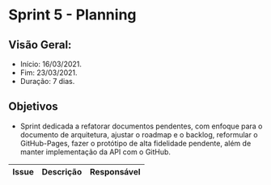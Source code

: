 # Sprint 5 - Planning

## Visão Geral:
* Início: 16/03/2021.
* Fim: 23/03/2021.
* Duração: 7 dias.

## Objetivos
* Sprint dedicada a refatorar documentos pendentes, com enfoque para o documento de arquitetura, ajustar o roadmap e o backlog, reformular o GitHub-Pages, fazer o protótipo de alta fidelidade pendente, além de manter implementação da API com o GitHub.

Issue | Descrição | Responsável
---|---|---